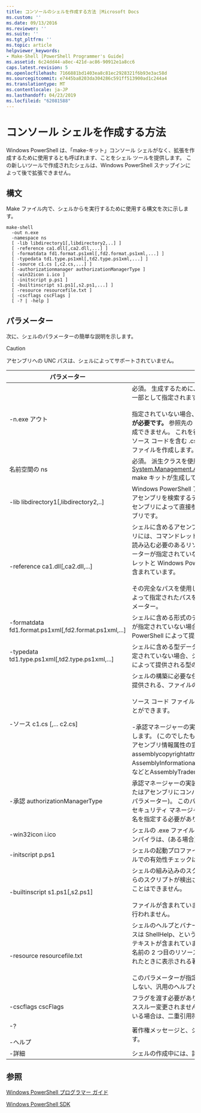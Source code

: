 ```yaml
---
title: コンソールのシェルを作成する方法 |Microsoft Docs
ms.custom: ''
ms.date: 09/13/2016
ms.reviewer: ''
ms.suite: ''
ms.tgt_pltfrm: ''
ms.topic: article
helpviewer_keywords:
- Make-Shell [PowerShell Programmer's Guide]
ms.assetid: 6c24dd44-a8ec-421d-ac86-90912e1a8cc6
caps.latest.revision: 5
ms.openlocfilehash: 7166881bd1403ea8c81ec2928321f6b93e3ac58d
ms.sourcegitcommit: e7445ba8203da304286c591ff513900ad1c244a4
ms.translationtype: MT
ms.contentlocale: ja-JP
ms.lasthandoff: 04/23/2019
ms.locfileid: "62081588"
---
```

# <a name="how-to-create-a-console-shell"></a>コンソール シェルを作成する方法

Windows PowerShell は、「make-キット」コンソール シェルがなく、拡張を作成するために使用するとも呼ばれます、ことをシェル ツールを提供します。 この新しいツールで作成されたシェルは、Windows PowerShell スナップインによって後で拡張できません。

## <a name="syntax"></a>構文

Make ファイル内で、シェルからを実行するために使用する構文を次に示します。

```
make-shell
  -out n.exe
  -namespace ns
  [ -lib libdirectory1[,libdirectory2,..] ]
  [ -reference ca1.dll[,ca2.dll,...] ]
  [ -formatdata fd1.format.ps1xml[,fd2.format.ps1xml,...] ]
  [ -typedata td1.type.ps1xml[,td2.type.ps1xml,...] ]
  [ -source c1.cs [,c2.cs,...] ]
  [ -authorizationmanager authorizationManagerType ]
  [ -win32icon i.ico ]
  [ -initscript p.ps1 ]
  [ -builtinscript s1.ps1[,s2.ps1,...] ]
  [ -resource resourcefile.txt ]
  [ -cscflags cscFlags ]
  [ -? | -help ]
```

## <a name="parameters"></a>パラメーター

次に、シェルのパラメーターの簡単な説明を示します。

> [!CAUTION]
> アセンブリへの UNC パスは、シェルによってサポートされていません。

|パラメーター|説明|
|---------------|-----------------|
|-n.exe アウト|必須。 生成するために、シェルの名前。 パスは、このパラメーターの一部として指定されます。<br /><br /> 指定されていない場合、シェルでこの値に".exe"が追加されます。 **注意が必要です。** 参照先の .dll ファイルと同じ名前では、出力ファイルを作成できません。 これを行う場合、シェルのツールは、コマンドレット ソース コードを含む .cs ファイルが上書きされますが、同じ名前の .cs ファイルを作成します。|
|名前空間の ns|必須。 派生クラスを使用する名前空間[System.Management.Automation.Runspaces.Runspaceconfiguration](/dotnet/api/System.Management.Automation.Runspaces.RunspaceConfiguration) make キットが生成してコンパイルするクラス。|
|-lib libdirectory1[,libdirectory2,..]|Windows PowerShell アセンブリで指定されたアセンブリを含め、.NET アセンブリを検索するディレクトリ、`reference`パラメーター、別のアセンブリによって直接参照されるアセンブリと .NET のシステム アセンブリです。|
|-reference ca1.dll[,ca2.dll,...]|シェルに含めるアセンブリのコンマ区切りのリスト。 これらのアセンブリには、コマンドレットとプロバイダーのアセンブリだけでなくすべて読み込む必要のあるリソース アセンブリが含まれています。 このパラメーターが指定されていない場合、シェルが生成されますをコア コマンドレットと Windows PowerShell によって提供されるプロバイダーのみが含まれています。<br /><br /> その完全なパスを使用して、アセンブリを指定することができます、によって指定されたパスを使用するための検索それ以外の場合、`lib`パラメーター。|
|-formatdata fd1.format.ps1xml[,fd2.format.ps1xml,...]|シェルに含める形式のデータのコンマ区切りの一覧。 このパラメーターが指定されていない場合、シェルが生成されますを Windows PowerShell によって提供される形式のデータのみが含まれています。|
|-typedata td1.type.ps1xml[,td2.type.ps1xml,...]|シェルに含める型データのコンマ区切りの一覧。 このパラメーターが指定されていない場合、シェルが生成されますを Windows PowerShell によって提供される型のデータのみが含まれています。|
|-ソース c1.cs [,... c2.cs]|シェルの構築に必要な任意のソース コードを含むシェル開発者によって提供される、ファイルの名前。<br /><br /> ソース コード ファイルには、次のソース コードのいずれかを含めることができます。<br /><br /> -承認マネージャーの実装を既定の承認マネージャーのオーバーライドします。 (このでしたも指定するアセンブリにコンパイルされます。)<br />アセンブリ情報属性の宣言: AssemblyCompanyAttribute、assemblycopyrightattribute も、AssemblyFileVersionAttribute AssemblyInformationalVersionAttribute、AssemblyProductAttribute などとAssemblyTrademarkAttribute します。|
|-承認 authorizationManagerType|承認マネージャーの実装を含む型。 ソース コードで定義されているまたはアセンブリにコンパイルするには、この (で指定された、`reference`パラメーター)。 このパラメーターが指定されていない場合は、既定のセキュリティ マネージャーが使用されます。 名前空間を含む、完全な型名を指定する必要があります。|
|-win32icon i.ico|シェルの .exe ファイルのアイコン。 指定しない場合、シェルは、c# コンパイラは、(ある場合) を含むアイコンにがあります。|
|-initscript p.ps1|シェルの起動プロファイル。 ファイルが含まれる"としてでは、";シェルでの有効性チェックは行われません。|
|-builtinscript s1.ps1[,s2.ps1]|シェルの組み込みのスクリプトの一覧。 パスが、スクリプトの前にこれらのスクリプトが検出され、シェルがビルドされたら、その内容を変更ことはできません。<br /><br /> ファイルが含まれています"としてでは、";シェルでの有効性チェックは行われません。|
|-resource resourcefile.txt|シェルのヘルプとバナーのリソースを含む .txt ファイル。 最初のリソースは ShellHelp、という名前で、シェルが起動された場合に表示されるテキストが含まれています、`help`パラメーター。 ShellBanner、という名前の 2 つ目のリソースは、テキストと、シェルは対話モードで起動されたときに表示される著作権情報が含まれています。<br /><br /> このパラメーターが指定されていない、またはこれらのリソースが存在しない、汎用のヘルプとバナー使用されます。|
|-cscflags cscFlags|フラグを渡す必要がありますが、C#コンパイラ (csc.exe)。 これらはパススルー変更されません。 このパラメーターには、スペースが含まれている場合は、二重引用符で囲む必要があります。|
|-?<br /><br /> -ヘルプ|著作権メッセージと、シェル コマンド ライン オプションが表示されます。|
|-詳細|シェルの作成中には、詳細情報を表示します。|

## <a name="see-also"></a>参照

[Windows PowerShell プログラマー ガイド](./windows-powershell-programmer-s-guide.md)

[Windows PowerShell SDK](../windows-powershell-reference.md)